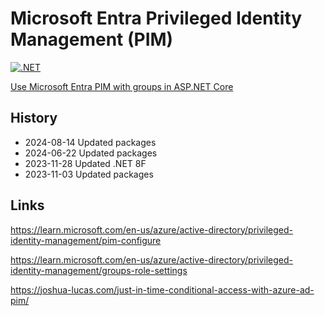 # Microsoft Entra Privileged Identity Management (PIM)

[![.NET](https://github.com/damienbod/AzurePim/actions/workflows/dotnet.yml/badge.svg)](https://github.com/damienbod/AzurePim/actions/workflows/dotnet.yml)

[Use Microsoft Entra PIM with groups in ASP.NET Core](https://damienbod.com/2023/05/15/use-azure-pim-with-groups-in-asp-net-core/)

## History

- 2024-08-14 Updated packages
- 2024-06-22 Updated packages
- 2023-11-28 Updated .NET 8F
- 2023-11-03 Updated packages

## Links

https://learn.microsoft.com/en-us/azure/active-directory/privileged-identity-management/pim-configure

https://learn.microsoft.com/en-us/azure/active-directory/privileged-identity-management/groups-role-settings

https://joshua-lucas.com/just-in-time-conditional-access-with-azure-ad-pim/
